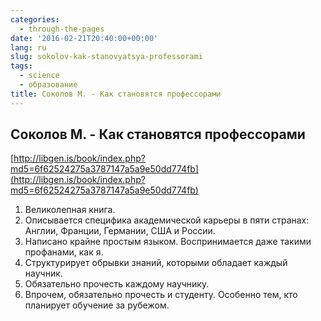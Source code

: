 ```yaml
---
categories:
  - through-the-pages
date: '2016-02-21T20:40:00+00:00'
lang: ru
slug: sokolov-kak-stanovyatsya-professorami
tags:
  - science
  - образование
title: Соколов М. - Как становятся профессорами
---
```





## Соколов М. - Как становятся профессорами

[http://libgen.is/book/index.php?md5=6f62524275a3787147a5a9e50dd774fb](http://libgen.is/book/index.php?md5=6f62524275a3787147a5a9e50dd774fb)  

1.  Великолепная книга. 
2.  Описывается специфика академической карьеры в пяти странах: Англии, Франции, Германии, США и России.
3.  Написано крайне простым языком. Воспринимается даже такими профанами, как я.
4.  Структурирует обрывки знаний, которыми обладает каждый научник.
5.  Обязательно прочесть каждому научнику.
6.  Впрочем, обязательно прочесть и студенту. Особенно тем, кто планирует обучение за рубежом.
